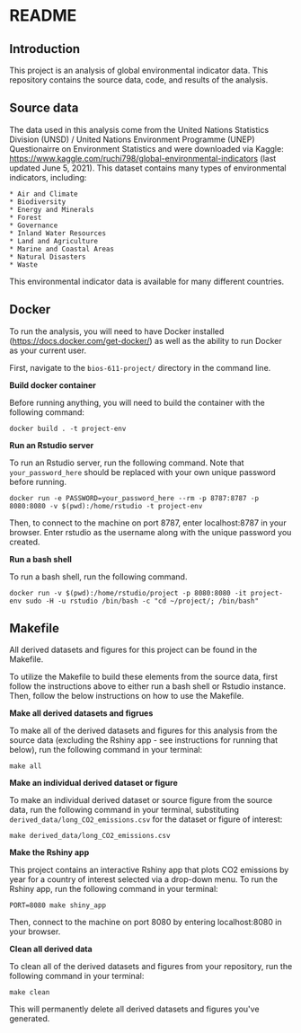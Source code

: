 # README

## Introduction
This project is an analysis of global environmental indicator data. This repository contains the source data, code, and results of the analysis.

## Source data
The data used in this analysis come from the United Nations Statistics Division (UNSD) / United Nations Environment Programme (UNEP) Questionairre on Environment Statistics and were downloaded via Kaggle: https://www.kaggle.com/ruchi798/global-environmental-indicators (last updated June 5, 2021). This dataset contains many types of environmental indicators, including:     

	* Air and Climate     
	* Biodiversity     
	* Energy and Minerals     
	* Forest      
	* Governance     
	* Inland Water Resources     
	* Land and Agriculture     
	* Marine and Coastal Areas     
	* Natural Disasters     
	* Waste     
	    
This environmental indicator data is available for many different countries.

## Docker
To run the analysis, you will need to have Docker installed (https://docs.docker.com/get-docker/) as well as the ability to run Docker as your current user.     

First, navigate to the `bios-611-project/` directory in the command line.     

**Build docker container**     

Before running anything, you will need to build the container with the following command:     
```
docker build . -t project-env
```     

**Run an Rstudio server**     

To run an Rstudio server, run the following command. Note that `your_password_here` should be replaced with your own unique password before running.     

```
docker run -e PASSWORD=your_password_here --rm -p 8787:8787 -p 8080:8080 -v $(pwd):/home/rstudio -t project-env
```     

Then, to connect to the machine on port 8787, enter localhost:8787 in your browser. Enter rstudio as the username along with the unique password you created.

**Run a bash shell**     

To run a bash shell, run the following command.     

```
docker run -v $(pwd):/home/rstudio/project -p 8080:8080 -it project-env sudo -H -u rstudio /bin/bash -c "cd ~/project/; /bin/bash"
```

## Makefile
All derived datasets and figures for this project can be found in the Makefile.    

To utilize the Makefile to build these elements from the source data, first follow the instructions above to either run a bash shell or Rstudio instance. Then, follow the below instructions on how to use the Makefile.

**Make all derived datasets and figrues**    

To make all of the derived datasets and figures for this analysis from the source data (excluding the Rshiny app - see instructions for running that below), run the following command in your terminal:
```
make all
```

**Make an individual derived dataset or figure**     

To make an individual derived dataset or source figure from the source data, run the following command in your terminal, substituting `derived_data/long_CO2_emissions.csv` for the dataset or figure of interest:     
```
make derived_data/long_CO2_emissions.csv
```

**Make the Rshiny app**

This project contains an interactive Rshiny app that plots CO2 emissions by year for a country of interest selected via a drop-down menu. To run the Rshiny app, run the following command in your terminal:
```
PORT=8080 make shiny_app
```
Then, connect to the machine on port 8080 by entering localhost:8080 in your browser.

**Clean all derived data**

To clean all of the derived datasets and figures from your repository, run the following command in your terminal:
```
make clean
```
This will permanently delete all derived datasets and figures you've generated.


